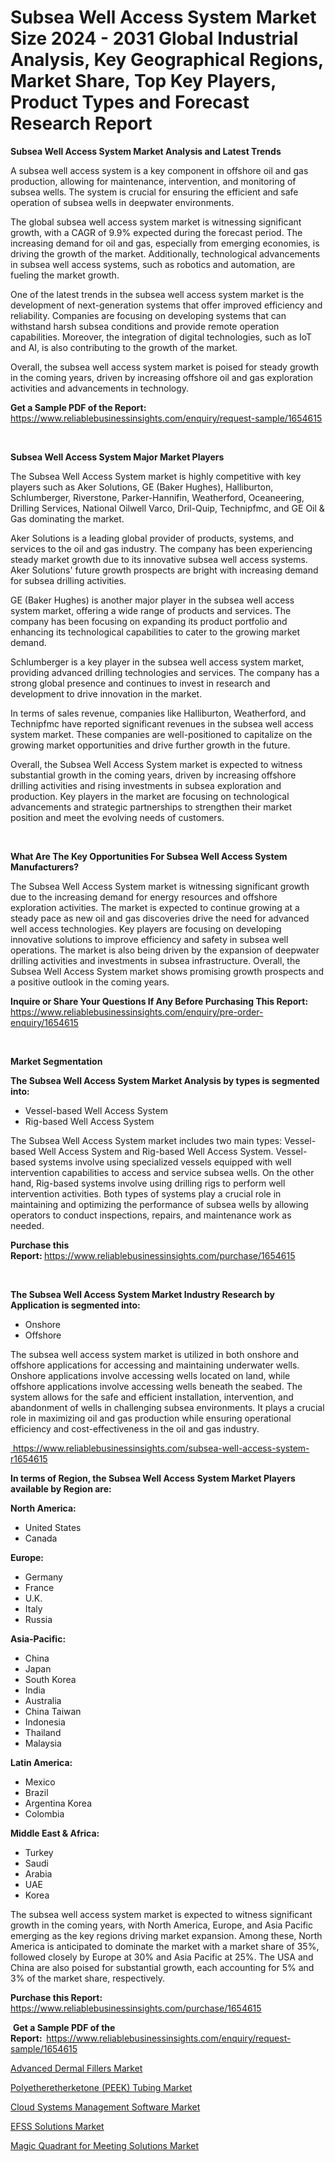 <p><h1>Subsea Well Access System Market Size 2024 - 2031 Global Industrial Analysis, Key Geographical Regions, Market Share, Top Key Players, Product Types and Forecast Research Report</h1></p><p><strong>Subsea Well Access System Market Analysis and Latest Trends</strong></p>
<p><p>A subsea well access system is a key component in offshore oil and gas production, allowing for maintenance, intervention, and monitoring of subsea wells. The system is crucial for ensuring the efficient and safe operation of subsea wells in deepwater environments.</p><p>The global subsea well access system market is witnessing significant growth, with a CAGR of 9.9% expected during the forecast period. The increasing demand for oil and gas, especially from emerging economies, is driving the growth of the market. Additionally, technological advancements in subsea well access systems, such as robotics and automation, are fueling the market growth.</p><p>One of the latest trends in the subsea well access system market is the development of next-generation systems that offer improved efficiency and reliability. Companies are focusing on developing systems that can withstand harsh subsea conditions and provide remote operation capabilities. Moreover, the integration of digital technologies, such as IoT and AI, is also contributing to the growth of the market.</p><p>Overall, the subsea well access system market is poised for steady growth in the coming years, driven by increasing offshore oil and gas exploration activities and advancements in technology.</p></p>
<p><strong>Get a Sample PDF of the Report:&nbsp;</strong> <a href="https://www.reliablebusinessinsights.com/enquiry/request-sample/1654615">https://www.reliablebusinessinsights.com/enquiry/request-sample/1654615</a></p>
<p>&nbsp;</p>
<p><strong>Subsea Well Access System Major Market Players</strong></p>
<p><p>The Subsea Well Access System market is highly competitive with key players such as Aker Solutions, GE (Baker Hughes), Halliburton, Schlumberger, Riverstone, Parker-Hannifin, Weatherford, Oceaneering, Drilling Services, National Oilwell Varco, Dril-Quip, Technipfmc, and GE Oil & Gas dominating the market.</p><p>Aker Solutions is a leading global provider of products, systems, and services to the oil and gas industry. The company has been experiencing steady market growth due to its innovative subsea well access systems. Aker Solutions' future growth prospects are bright with increasing demand for subsea drilling activities.</p><p>GE (Baker Hughes) is another major player in the subsea well access system market, offering a wide range of products and services. The company has been focusing on expanding its product portfolio and enhancing its technological capabilities to cater to the growing market demand.</p><p>Schlumberger is a key player in the subsea well access system market, providing advanced drilling technologies and services. The company has a strong global presence and continues to invest in research and development to drive innovation in the market.</p><p>In terms of sales revenue, companies like Halliburton, Weatherford, and Technipfmc have reported significant revenues in the subsea well access system market. These companies are well-positioned to capitalize on the growing market opportunities and drive further growth in the future.</p><p>Overall, the Subsea Well Access System market is expected to witness substantial growth in the coming years, driven by increasing offshore drilling activities and rising investments in subsea exploration and production. Key players in the market are focusing on technological advancements and strategic partnerships to strengthen their market position and meet the evolving needs of customers.</p></p>
<p>&nbsp;</p>
<p><strong>What Are The Key Opportunities For Subsea Well Access System Manufacturers?</strong></p>
<p><p>The Subsea Well Access System market is witnessing significant growth due to the increasing demand for energy resources and offshore exploration activities. The market is expected to continue growing at a steady pace as new oil and gas discoveries drive the need for advanced well access technologies. Key players are focusing on developing innovative solutions to improve efficiency and safety in subsea well operations. The market is also being driven by the expansion of deepwater drilling activities and investments in subsea infrastructure. Overall, the Subsea Well Access System market shows promising growth prospects and a positive outlook in the coming years.</p></p>
<p><strong>Inquire or Share Your Questions If Any Before Purchasing This Report:</strong> <a href="https://www.reliablebusinessinsights.com/enquiry/pre-order-enquiry/1654615">https://www.reliablebusinessinsights.com/enquiry/pre-order-enquiry/1654615</a></p>
<p>&nbsp;</p>
<p><strong>Market Segmentation</strong></p>
<p><strong>The Subsea Well Access System Market Analysis by types is segmented into:</strong></p>
<p><ul><li>Vessel-based Well Access System</li><li>Rig-based Well Access System</li></ul></p>
<p><p>The Subsea Well Access System market includes two main types: Vessel-based Well Access System and Rig-based Well Access System. Vessel-based systems involve using specialized vessels equipped with well intervention capabilities to access and service subsea wells. On the other hand, Rig-based systems involve using drilling rigs to perform well intervention activities. Both types of systems play a crucial role in maintaining and optimizing the performance of subsea wells by allowing operators to conduct inspections, repairs, and maintenance work as needed.</p></p>
<p><strong>Purchase this Report:&nbsp;</strong><a href="https://www.reliablebusinessinsights.com/purchase/1654615">https://www.reliablebusinessinsights.com/purchase/1654615</a></p>
<p>&nbsp;</p>
<p><strong>The Subsea Well Access System Market Industry Research by Application is segmented into:</strong></p>
<p><ul><li>Onshore</li><li>Offshore</li></ul></p>
<p><p>The subsea well access system market is utilized in both onshore and offshore applications for accessing and maintaining underwater wells. Onshore applications involve accessing wells located on land, while offshore applications involve accessing wells beneath the seabed. The system allows for the safe and efficient installation, intervention, and abandonment of wells in challenging subsea environments. It plays a crucial role in maximizing oil and gas production while ensuring operational efficiency and cost-effectiveness in the oil and gas industry.</p></p>
<p><a href="https://www.reliablebusinessinsights.com/subsea-well-access-system-r1654615">&nbsp;https://www.reliablebusinessinsights.com/subsea-well-access-system-r1654615</a></p>
<p><strong>In terms of Region, the Subsea Well Access System Market Players available by Region are:</strong></p>
<p>
    <p> <strong> North America: </strong>
        <ul>
            <li>United States</li>
            <li>Canada</li>
        </ul>
        </p> 
    <p> <strong> Europe: </strong>
        <ul>
            <li>Germany</li>
            <li>France</li>
            <li>U.K.</li>
            <li>Italy</li>
            <li>Russia</li>
        </ul>
        </p> 
    <p> <strong> Asia-Pacific: </strong>
        <ul>
            <li>China</li>
            <li>Japan</li>
            <li>South Korea</li>
            <li>India</li>
            <li>Australia</li>
            <li>China Taiwan</li>
            <li>Indonesia</li>
            <li>Thailand</li>
            <li>Malaysia</li>
        </ul>
        </p> 
    <p> <strong> Latin America: </strong>
        <ul>
            <li>Mexico</li>
            <li>Brazil</li>
            <li>Argentina Korea</li>
            <li>Colombia</li>
        </ul>
        </p> 
    <p> <strong> Middle East & Africa: </strong>
        <ul>
            <li>Turkey</li>
            <li>Saudi</li>
            <li>Arabia</li>
            <li>UAE</li>
            <li>Korea</li>
        </ul>
    </p>
    </p>
<p><p>The subsea well access system market is expected to witness significant growth in the coming years, with North America, Europe, and Asia Pacific emerging as the key regions driving market expansion. Among these, North America is anticipated to dominate the market with a market share of 35%, followed closely by Europe at 30% and Asia Pacific at 25%. The USA and China are also poised for substantial growth, each accounting for 5% and 3% of the market share, respectively.</p></p>
<p><strong>Purchase this Report: </strong><a href="https://www.reliablebusinessinsights.com/purchase/1654615">https://www.reliablebusinessinsights.com/purchase/1654615</a></p>
<p>&nbsp;<strong>Get a Sample PDF of the Report:&nbsp;&nbsp;</strong><a href="https://www.reliablebusinessinsights.com/enquiry/request-sample/1654615">https://www.reliablebusinessinsights.com/enquiry/request-sample/1654615</a></p>
<p><strong></strong></p>
<p><p><a href="https://www.linkedin.com/pulse/global-advanced-dermal-fillers-market-analysis-trends-forecasts-cfcue?trackingId=CouhA2CdTBW4QGfRT%2Fb%2Fnw%3D%3D">Advanced Dermal Fillers Market</a></p><p><a href="https://www.linkedin.com/pulse/global-polyetheretherketone-peek-tubing-market-size-expected-yzcce?trackingId=AY6fmUJKQgW4p%2Fg40Gf%2Fnw%3D%3D">Polyetheretherketone (PEEK) Tubing Market</a></p><p><a href="https://github.com/btwcqfvq34/Market-Research-Report-List-2/blob/main/cloud-systems-management-software-market.md">Cloud Systems Management Software Market</a></p><p><a href="https://github.com/ochgvvcj16/Market-Research-Report-List-1/blob/main/efss-solutions-market.md">EFSS Solutions Market</a></p><p><a href="https://github.com/nicoletavirag/Market-Research-Report-List-4/blob/main/magic-quadrant-for-meeting-solutions-market.md">Magic Quadrant for Meeting Solutions Market</a></p></p>